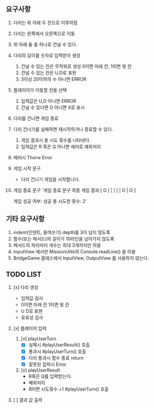 ## 요구사항

1. 다리는 위 아래 두 칸으로 이루어짐
2. 다리는 왼쪽에서 오른쪽으로 이동
3. 위 아래 둘 중 하나로 건널 수 있다.
4. 다리의 길이를 숫자로 입력받아 생성
   1. 건널 수 있는 칸은 무작위로 생성 0이면 아래 칸, 1이면 윗 칸
   2. 건널 수 있는 칸은 U,D로 표현
   3. 3이상 20이하의 수 아니면 ERROR
5. 플레이어가 이동할 칸을 선택
   1. 입력값은 U,D 아니면 ERROR
   2. 건널 수 있다면 O 아니면 X로 표시
6. 다리를 건너면 게임 종료
7. 다리 건너기를 실패하면 재시작하거나 종료할 수 있다.
   1. 게임 결과시 총 시도 횟수를 나타낸다.
   2. 입력값은 R 혹은 Q 아니면 에러로 예외처리
8. 에러시 Thorw Error
9. 게임 시작 문구
   - 다리 건너기 게임을 시작합니다.
10. 게임 종료 문구
    '게임 종료 문구
    최종 게임 결과
    [ O | | ]
    [ | O | O ]

    게임 성공 여부: 성공
    총 시도한 횟수: 2'

## 기타 요구사항

1. indent(인덴트, 들여쓰기) depth를 3이 넘지 않도록
2. 함수(또는 메서드)의 길이가 10라인을 넘어가지 않도록
3. 메서드의 파라미터 개수는 최대 3개까지만 허용
4. InputView 에서만 MissionUtils의 Console.readLine() 을 이용
5. BridgeGame 클래스에서 InputView, OutputView 를 사용하지 않는다.

## TODO LIST

1. [x] 다리 생성
   - 입력값 검사
   - 0이면 아래 칸 1이면 윗 칸
   - U D로 표현
   - 유효성 검사
2. [x] 플레이어 입력

   1. [x] playUserTurn
      - [x] 실패시 #playUserResult() 호출
      - [x] 통과시 #playUserTurn() 호출
      - [x] 다리 통과시 함수 종료 return
      - [x] 잘못된 입력시 Error
   2. [x] playUserResult
      - R혹은 Q를 입력받는다.
      - 예외처리
      - R이면 시도횟수 +1 #playUserTurn() 호출

3. [ ] 결과 값 출력
